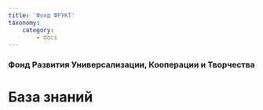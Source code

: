 ```yaml
---
title: 'Фонд ФРУКТ'
taxonomy:
    category:
        - docs
---
```


### Фонд Развития Универсализации, Кооперации и Творчества

# База знаний

